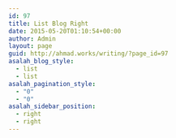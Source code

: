 ```yaml
---
id: 97
title: List Blog Right
date: 2015-05-20T01:10:54+00:00
author: Admin
layout: page
guid: http://ahmad.works/writing/?page_id=97
asalah_blog_style:
  - list
  - list
asalah_pagination_style:
  - "0"
  - "0"
asalah_sidebar_position:
  - right
  - right
---
```

